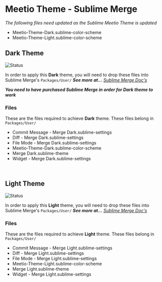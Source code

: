 # Meetio Theme - Sublime Merge
_The following files need updated as the Sublime Meetio Theme is updated_
- Meetio-Theme-Dark.sublime-color-scheme
- Meetio-Theme-Light.sublime-color-scheme

## Dark Theme
![Status](https://img.shields.io/badge/percentage_complete-75%25-82e6e6?style=for-the-badge)

In order to apply this **Dark** theme, you will need to drop these files into Sublime Merge's `Packages/User/` _**See more at...**_ _[Sublime Merge Doc's](https://www.sublimemerge.com/docs/themes#Customization)_

_**You need to have purchased Sublime Merge in order for Dark theme to work**_


### Files
These are the files required to achieve **Dark** theme. These files
belong in `Packages/User/`
- Commit Message - Merge Dark.sublime-settings
- Diff - Merge Dark.sublime-settings
- File Mode - Merge Dark.sublime-settings
- Meetio-Theme-Dark.sublime-color-scheme
- Merge Dark.sublime-theme
- Widget - Merge Dark.sublime-settings

<br />

## Light Theme
![Status](https://img.shields.io/badge/percentage_complete-50%25-82e6e6?style=for-the-badge)

In order to apply this **Light** theme, you will need to drop these files into Sublime Merge's `Packages/User/` _**See more at...**_ _[Sublime Merge Doc's](https://www.sublimemerge.com/docs/themes#Customization)_

### Files
These are the files required to achieve **Light** theme. These files
belong in `Packages/User/`
- Commit Message - Merge Light.sublime-settings
- Diff - Merge Light.sublime-settings
- File Mode - Merge Light.sublime-settings
- Meetio-Theme-Light.sublime-color-scheme
- Merge Light.sublime-theme
- Widget - Merge Light.sublime-settings
